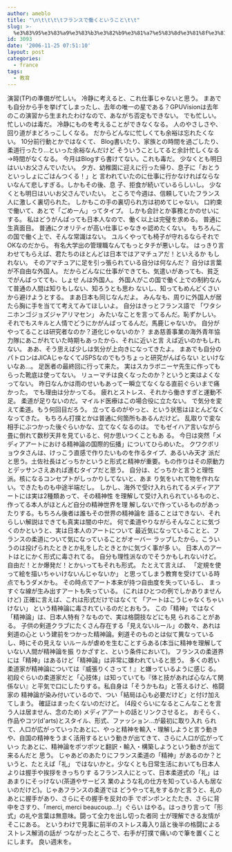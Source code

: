 ```yaml
---
author: ameblo
title: "\n\t\t\t\tフランスで働くということ\t\t"
slug: >-
  %e3%83%95%e3%83%a9%e3%83%b3%e3%82%b9%e3%81%a7%e5%83%8d%e3%81%8f%e3%81%a8%e3%81%84%e3%81%86%e3%81%93%e3%81%a8
id: 3093
date: '2006-11-25 07:51:10'
layout: post
categories:
  - france
tags:
  - 教育
---
```


演習(TP)の準備が忙しい。 冷静に考えると、これ仕事じゃないと思う。 まあでも自分から手を挙げてしまったし、去年の唯一の星である？GPUVisionは去年 のこの演習から生まれたわけなので、あながち否定もできない。 でも忙しい。 忙しいのは毒だ。 冷静にものを考えることができなくなる。 人のやさしさや、回り道がまどろっこしくなる。 だからどんなに忙しくても余裕は忘れたくない。 10分前行動とかではなくて、 Blog書いたり、家族との時間を過ごしたり、柔道行ったり…といった余裕なんだけど そういうことしてると余計忙しくなる→時間がなくなる。 今月はBlogすら書けてない。これも毒だ。 少なくとも明日はいいお父さんでいたい。 夕方、幼稚園に迎えに行った帰り、息子に「おとうといっしょにごはんつくる！」と 言われていたのに仕事に行かなければならないなんて悲しすぎる。しかもその後、息 子、拒食が続いているらしいし。 少なくとも明日はいいお父さんでいたい。 ところで今週は、信頼していたフランス人に激しく裏切られた。 しかもこの手の裏切られ方は初めてじゃない。 口約束で働いて、あとで「ごめーん」ってタイプ。 しかも会計とか事務とかのせいにする。 私はどうがんばっても日本人なので、働く以上は完璧を求める。 普通に生真面目。 普通にクオリティが高い仕事じゃなきゃ認めたくない。 もちろんこの国で働く上で、そんな常識はない。 ユルくやっても椅子が守れるならそれでOKなのだから。 有名大学出の管理職なんてもっとタチが悪いしな。 はっきり言わせてもらえば、君たちのほとんどは日本ではアマチュアだ！といえるか もしれない。 そのアマチュアに足を引っ張られている自分は何なんだ？ 自分は言葉が不自由な外国人。 だからどんなに仕事ができても、気遣いがあっても、貧乏でがんばってても、しょせ んは外国人。 外国人がこの国で働く上での制約なんて普通の人間は知りもしない、知ろうとも思わ ないし、知ってもめんどくさいから避けようとする。 まあ日本も同じなんだよ。 みんなも、周りに外国人が居たら胸に手を当てて考えてみてほしいよ。 自分はきっとフランス語で 「ワタシニホンゴジョズジャアリマセン」 みたいなことを言ってるんだ。恥ずかしい。 それでもスキルと人情でどうにかがんばってるんだ。馬鹿じゃないか。 自分がやってることは研究者なのか？道化じゃないのか？ まあ慈善事業の海外青年協力隊にあこがれていた時期もあったから、それに近いと言 えば近いのかもしれない。 ああ、そう思えば少しは気分が上向きになってきたよ。 まあでも自分のパトロンはJICAじゃなくてJSPSなのでもうちょっと研究がんばらない といけないなあ…。 足医者の最終回に行って来た。 実はスカラボニーヤ先生に作ってもらった靴底は使ってない。 リューマチは良くなったのか？というと実はよくなってない。 昨日なんかは雨のせいもあって一瞬立てなくなる直前ぐらいまで痛かった。 でも理由は分かってる。 疲れとストレス、それから働きすぎと運動不足。 柔道が足りないのだ。マイルド医療はこの場合役に立たない。 で気分を変えて柔道。もう何回目だろう。 立ってるのがやっと、という状態はほとんどなくなってきた。 もちろん打撲とかは普通に何箇所もあるんだけど。 乱取りで変な相手にぶつかった後ぐらいかな、立てなくなるのは。 でもゼイハア言いながら畳に倒れて数秒天井を見ていると、何か思いつくこともあ る。 今日は突然「メディアアートにおける精神論の国際的伝播」についてひらめいた。 クワクボリョウタさんは、けっこう直感で作りたいものを作るタイプ、あるいみ天才 派だと思う。土佐社長はどっちかというと形式と精神が重要。もの作りはその原動力 とデッサンさえあれば進むタイプだと思う。 自分は、どっちかと言うと理性派。核になるコンセプトがしっかりしてないと、あま り気をいれて物を作れない。できたものも中途半端だし。 しかし、海外で受け入れられてるメディアアートには実は2種類あって、その精神性 を理解して受け入れられているものと、作ってる本人がほとんど自分の精神世界を理 解しないで作っているものがあったりする。もちろん後者は誰もその世界の精神論を 語ることはできない、それらしい解説はできても真実は闇の中だ。 何で柔道やりながらそんなことに気づくのかというと、実は日本人のアートについて 最近気になっていることと、フランスの柔道について気になっていることがオーバー ラップしたから。こういうのは投げられたときとか礼をしたときとかに気づく事が多 い。 日本人のアートはとにかく形式に毒されてる。 自分も理性派なのでそうかもしれないけど。 自由だ！とか爆発だ！とかいってもそれも形式。 たとえて言えば、 「定規を使って絵を描いちゃいけないんじゃないか」 と思ってしまう教育を受けている時点でもうダメかも。 その時点でアート本来が持つ自由度を失っているし、 まっすぐな線が生み出すアートも失っている。 (これはひとつの例でしかありませんけど) 正確に言えば、これは形式だけではなくて 「アートはこうじゃなくちゃいけない」 という精神論に毒されているのだとおもう。 この「精神」ではなく「精神論」は、日本人特有？なもので、実は格闘技などにも見 られることがある。 子供の剣道クラブにたくさん存在する「見えないルール」の数々、あれは剣道の心と いう建前をつかった精神論。剣道そのものとは似て異なっているし、時にその見えな いルールが虐めを生むことすらある(本当に精神を理解していない人間が精神論を振 りかざすと、という条件において)。 フランスの柔道界には「精神」はあるけど「精神論」は非常に嫌われていると思う。 多くの若い柔道家が精神論については『威張りくさって！』と嫌っているように感じ る。初段ぐらいの柔道家だと「心技体」は知っていても『体と技があれば心なんて関 係ない』と平気で口にしたりする。私自身は「そうかもね」と答えるけど、格闘家の 精神論が染み付いているので、つい「結局は心も必要だけど」と付け加えてしまう。 確証はまったくないのだけど。 (4段ぐらいになるとこんなことを言う人は居ません、念のため) メディアアートの話とリンクさせると。 おそらく、作品やコツ(d'arts)とスタイル、形式、ファッション…が最初に取り入れ られて、人口が広がっていったあとに、やっと精神を輸入・理解しようと言う動き や、自国の精神をうまく活用するという動きが出てきて、さらに人口が広がっていっ たあとに、精神論をポツポツと翻訳・輸入・構築しようという動きが出て来るんだと 思う。 じゃあどのあたりにフランス柔道の「精神」があるのか？というと、たとえば「礼」 ではないかと。少なくとも日常生活においても日本人よりは握手や挨拶をきっちりす るフランス人にとって、日本柔道式の「礼」はあまりにそっけない(茶道やサービス 業のような礼の仕方を知っている人も居ないのだけど)。じゃあフランスの柔道では どうやって礼をするかと言うと、礼のあとに握手があり、さらにその握手を反対の手 でポンポンとたたき、さらに背中をさすり、「merci, merci beaucoup...!」ぐらい はやる。はっきり言って「形式」の礼や言葉は無意味。闘って全力を出し切った者同 士が理解できる友情がそこにある。 というわけで見事に前半のストレス毒入り話と後半の格闘によるストレス解消の話が つながったところで、右手が打撲で痛いので筆を置くことにします。 良い週末を。